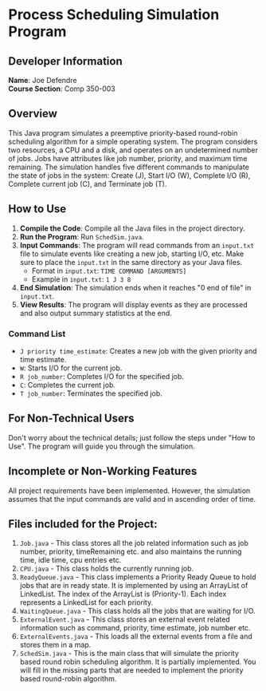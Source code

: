 # Process Scheduling Simulation Program
## Developer Information
**Name**: Joe Defendre  
**Course Section**: Comp 350-003

## Overview
This Java program simulates a preemptive priority-based round-robin scheduling algorithm for a simple operating system. The program considers two resources, a CPU and a disk, and operates on an undetermined number of jobs. Jobs have attributes like job number, priority, and maximum time remaining. The simulation handles five different commands to manipulate the state of jobs in the system: Create (J), Start I/O (W), Complete I/O (R), Complete current job (C), and Terminate job (T).

## How to Use
1. **Compile the Code**: Compile all the Java files in the project directory.
2. **Run the Program**: Run `SchedSim.java`.
3. **Input Commands**: The program will read commands from an `input.txt` file to simulate events like creating a new job, starting I/O, etc. Make sure to place the `input.txt` in the same directory as your Java files.
    - Format in `input.txt`: `TIME COMMAND [ARGUMENTS]`
    - Example in `input.txt`: `1 J 3 8`
4. **End Simulation**: The simulation ends when it reaches "0 end of file" in `input.txt`.
5. **View Results**: The program will display events as they are processed and also output summary statistics at the end.

### Command List
- `J priority time_estimate`: Creates a new job with the given priority and time estimate.
- `W`: Starts I/O for the current job.
- `R job_number`: Completes I/O for the specified job.
- `C`: Completes the current job.
- `T job_number`: Terminates the specified job.

## For Non-Technical Users
Don't worry about the technical details; just follow the steps under "How to Use". The program will guide you through the simulation.

## Incomplete or Non-Working Features
All project requirements have been implemented. However, the simulation assumes that the input commands are valid and in ascending order of time.

## Files included for the Project:

1. `Job.java` - This class stores all the job related information such as job number, priority, timeRemaining etc. and also maintains the running time, idle time, cpu entries etc.
2. `CPU.java` - This class holds the currently running job.
3. `ReadyQueue.java` - This class implements a Priority Ready Queue to hold jobs that are in ready state. It is implemented by using an ArrayList of LinkedList. The index of the ArrayList is (Priority-1). Each index represents a LinkedList for each priority.
4. `WaitingQueue.java` - This class holds all the jobs that are waiting for I/O.
5. `ExternalEvent.java` - This class stores an external event related information such as command, priority, time estimate, job number etc.
6. `ExternalEvents.java` - This loads all the external events from a file and stores them in a map.
7. `SchedSim.java` - This is the main class that will simulate the priority based round robin scheduling algorithm. It is partially implemented. You will fill in the missing parts that are needed to implement the priority based round-robin algorithm.
